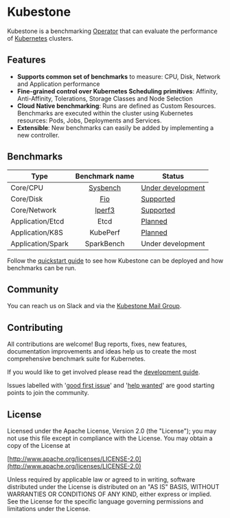 # Kubestone
Kubestone is a benchmarking [Operator](https://kubernetes.io/docs/concepts/extend-kubernetes/operator/) that can evaluate the performance of [Kubernetes](https://kubernetes.io) clusters. 



## Features

- **Supports common set of benchmarks** to measure:
  CPU, Disk, Network and Application performance
- **Fine-grained control over Kubernetes Scheduling primitives**:
  Affinity, Anti-Affinity, Tolerations, Storage Classes and Node Selection  
- **Cloud Native benchmarking**: 
  Runs are defined as Custom Resources. Benchmarks are executed within the cluster using Kubernetes resources: Pods, Jobs, Deployments and Services.
- **Extensible**: 
  New benchmarks can easily be added by implementing a new controller. 



## Benchmarks

| Type              |           Benchmark name           | Status                                                       |
| ----------------- | :--------------------------------: | ------------------------------------------------------------ |
| Core/CPU          | [Sysbench](benchmarks/sysbench.md) | [Under development](https://github.com/xridge/kubestone/pull/71) |
| Core/Disk         |      [Fio](benchmarks/fio.md)      | [Supported](https://github.com/xridge/kubestone/blob/master/config/samples/fio/base/fio_cr.yaml) |
| Core/Network      |   [Iperf3](benchmarks/iperf3.md)   | [Supported](https://github.com/xridge/kubestone/blob/master/config/samples/perf_v1alpha1_iperf3.yaml) |
| Application/Etcd  |                Etcd                | [Planned](https://github.com/xridge/kubestone/issues/15)     |
| Application/K8S   |              KubePerf              | [Planned](https://github.com/xridge/kubestone/issues/14)     |
| Application/Spark |             SparkBench             | Under development                                            |



Follow the [quickstart guide](quickstart.md) to see how Kubestone can be deployed and how benchmarks can be run.



## Community

You can reach us on Slack and via the [Kubestone Mail Group](https://groups.google.com/forum/#!forum/kubestone). 



## Contributing

All contributions are welcome! Bug reports, fixes, new features, documentation improvements and ideas help us to create the most comprehensive benchmark suite for Kubernetes. 

If you would like to get involved please read the [development guide](devguide.md). 

Issues labelled with '[good first issue](https://github.com/xridge/kubestone/labels/good%20first%20issue)' and '[help wanted](https://github.com/xridge/kubestone/labels/help%20wanted)' are good starting points to join the community.



## License

Licensed under the Apache License, Version 2.0 (the "License"); you may not use this file except in compliance with the License. You may obtain a copy of the License at 

[http://www.apache.org/licenses/LICENSE-2.0](http://www.apache.org/licenses/LICENSE-2.0)

Unless required by applicable law or agreed to in writing, software distributed under the License is distributed on an "AS IS" BASIS, WITHOUT WARRANTIES OR CONDITIONS OF ANY KIND, either express or implied. See the License for the specific language governing permissions and limitations under the License.